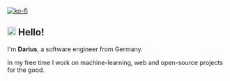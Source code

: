 [![ko-fi](https://ko-fi.com/img/githubbutton_sm.svg)](https://ko-fi.com/Y8Y0STZND)

## <img src="https://user-images.githubusercontent.com/670641/172169911-d9a7c453-c2ee-4bec-ac27-79e4631360ae.gif" height="20px" alt="Hello!"> Hello!

I'm **Darius**, a software engineer from Germany.

In my free time I work on machine-learning, web and open-source projects for the good.
